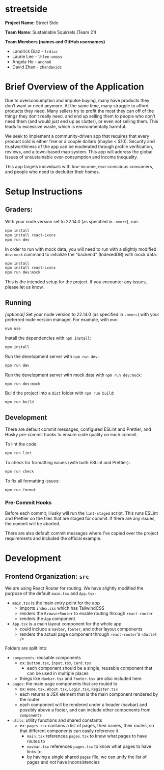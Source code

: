 # streetside

**Project Name:** Street Side

**Team Name**: Sustainable Squirrels (Team 21)

**Team Members (names and GitHub usernames)**

- Landrick Diaz - `lrdiaz`
- Laurie Lee - `lhlee-umass`
- Angela Ho - `angho8`
- David Zhan - `zhandavidz`

# Brief Overview of the Application

Due to overconsumption and impulse buying, many have products they don’t want or need anymore. At the same time, many struggle to afford products they need. Many sellers try to profit the most they can off of the things they don’t really need, and end up selling them to people who don’t need them (and would just end up as clutter), or even not selling them. This leads to excessive waste, which is environmentally harmful.

We seek to implement a community-driven app that requires that every product sold is either free or a couple dollars (maybe < $10). Security and trustworthiness of the app can be moderated through profile verification, reviews, and a town-based map system. This app will address the global issues of unsustainable over-consumption and income inequality.

This app targets individuals with low-income, eco-conscious consumers, and people who need to declutter their homes.

# Setup Instructions

## Graders:

With your node version set to 22.14.0 (as specified in `.nvmrc`), run:
```bash
npm install
npm install react-icons
npm run dev
```

In order to run with mock data, you will need to run with a slightly modified `dev:mock` command to initialize the "backend" (IndexedDB) with mock data:
```bash
npm install
npm install react-icons
npm run dev:mock
```

This is the intended setup for the project. If you encounter any issues, please let us know.

## Running

*[optional]* Set your node version to 22.14.0 (as specified in `.nvmrc`) with your preferred node version manager. For example, with `nvm`:
```bash
nvm use
```


Install the dependencies with `npm install`:
```bash
npm install
```

Run the development server with `npm run dev`:
```bash
npm run dev
```

Run the development server with mock data with `npm run dev:mock`:
```bash
npm run dev:mock
```

Build the project into a `dist` folder with `npm run build`:
```bash
npm run build
```

## Development

There are default commit messages, configured ESLint and Prettier, and Husky pre-commit hooks to ensure code quality on each commit.

To lint the code:
```bash
npm run lint
```

To check for formatting issues (with both ESLint and Prettier):
```bash
npm run check
```

To fix all formatting issues:
```bash
npm run format
```

### Pre-Commit Hooks

Before each commit, Husky will run the `lint-staged` script. This runs ESLint and Prettier on the files that are staged for commit. If there are any issues, the commit will be aborted.

There are also default commit messages where I've copied over the project requirements and included the official example.

# Development

## Frontend Organization: `src`

We are using React Router for routing. We have slightly modified the purpose of the default `main.tsx` and `App.tsx`:
- `main.tsx` is the main entry point for the app
  - imports `index.css` which has TailwindCSS
  - renders the `BrowserRouter` to enable routing through `react-router`
  - renders the `App` component
- `App.tsx` is a main layout component for the whole app
  - could include a `navbar`, `footer`, and other layout components
  - renders the actual page component through `react-router`'s `<Outlet />`

Folders are split into:
- `components`: reusable components
  - ex: `Button.tsx`, `Input.tsx`, `Card.tsx`
    - each component should be a single, reusable component that can be used in multiple places
  - things like `Navbar.tsx` and `Footer.tsx` are also included here
- `pages`: the main page components that are routed to
  - ex: `Home.tsx`, `About.tsx`, `Login.tsx`, `Register.tsx`
  - each returns a JSX element that is the main component rendered by the router
  - each component will be rendered under a header (navbar) and possibly above a footer, and can include other components from `components`
- `utils`: utility functions and shared constants
  - ex: `pages.tsx` contains a list of pages, their names, their routes, so that different components can easily reference it
    - `main.tsx` references `pages.tsx` to know what pages to have routes to
    - `navbar.tsx` references `pages.tsx` to know what pages to have links to
    - by having a single shared `pages` file, we can unify the list of pages and not have inconsistencies
